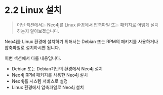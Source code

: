 # 2.2 Linux 설치

> 이번 섹션에서는 Neo4j를 Linux 환경에서 압축파일 또는 패키지로 어떻게 설치하는지 알아보겠습니다.

Neo4j를 Linux 환경에 설치하기 위해서는 Debian 또는 RPM의 패키지를 사용하거나 압축파일로 설치하시면 됩니다.

이번 섹션에서 다룰 내용입니다.

* Debian 또는 Debian기반의 환경에서 Neo4j 설치
* Neo4j RPM 패키지를 사용한 Neo4j 설치
* Neo4j를 시스템 서비스로 설정
* Linux 환경에서 압축파일로 Neo4j 설치



